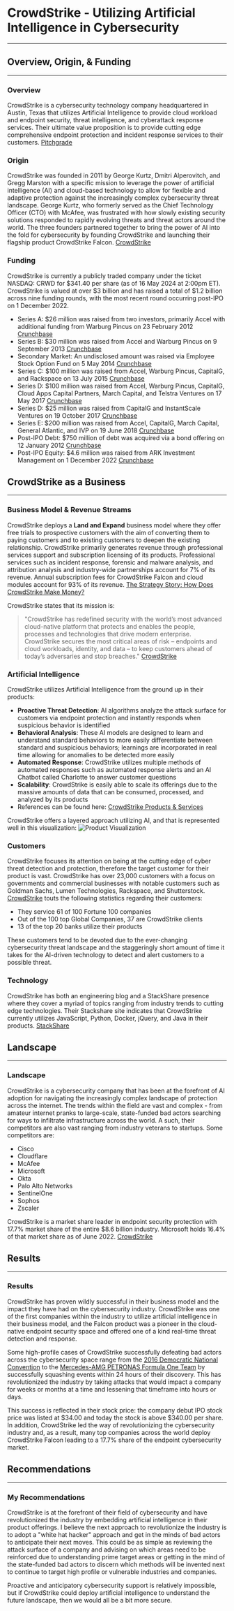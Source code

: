 # CrowdStrike  - Utilizing Artificial Intelligence in Cybersecurity
---
## Overview, Origin, & Funding
---
### Overview
CrowdStrike is a cybersecurity technology company headquartered in Austin, Texas that utilizes Artificial Intelligence to provide cloud workload and endpoint security, threat intelligence, and cyberattack response services. Their ultimate value proposition is to provide cutting edge comprehensive endpoint protection and incident response services to their customers. [Pitchgrade](https://pitchgrade.com/companies/crowdstrike)

### Origin
CrowdStrike was founded in 2011 by George Kurtz, Dmitri Alperovitch, and Gregg Marston with a specific mission to leverage the power of artificial intelligence (AI) and cloud-based technology to allow for flexible and adaptive protection against the increasingly complex cybersecurity threat landscape. George Kurtz, who formerly served as the Chief Technology Officer (CTO) with McAfee, was frustrated with how slowly existing security solutions responded to rapidly evolving threats and threat actors around the world. The three founders partnered together to bring the power of AI into the fold for cybersecurity by founding CrowdStrike and launching their flagship product CrowdStrike Falcon. [CrowdStrike](https://www.crowdstrike.com/en-us/)

### Funding
CrowdStrike is currently a publicly traded company under the ticket NASDAQ: CRWD for $341.40 per share (as of 16 May 2024 at 2:00pm ET). CrowdStrike is valued at over $3 billion and has raised a total of $1.2 billion across nine funding rounds, with the most recent round occurring post-IPO on 1 December 2022.
* Series A: $26 million was raised from two investors, primarily Accel with additional funding from Warburg Pincus on 23 February 2012 [Crunchbase](https://www.crunchbase.com/funding_round/crowdstrike-series-a--31b6d93c)
* Series B: $30 million was raised from Accel and Warburg Pincus on 9 September 2013 [Crunchbase](https://www.crunchbase.com/funding_round/crowdstrike-series-b--af1fafb2)
* Secondary Market: An undisclosed amount was raised via Employee Stock Option Fund on 5 May 2014 [Crunchbase](https://www.crunchbase.com/funding_round/crowdstrike-secondary-market--06f7b5ae)
* Series C: $100 million was raised from Accel, Warburg Pincus, CapitalG, and Rackspace on 13 July 2015 [Crunchbase](https://www.crunchbase.com/funding_round/crowdstrike-series-c--7cbd7df9)
* Series D: $100 million was raised from Accel, Warburg Pincus, CapitalG, Cloud Apps Capital Partners, March Capital, and Telstra Ventures on 17 May 2017 [Crunchbase](https://www.crunchbase.com/funding_round/crowdstrike-series-d--2b770b3a)
* Series D: $25 million was raised from CapitalG and InstantScale Ventures on 19 October 2017 [Crunchbase](https://www.crunchbase.com/funding_round/crowdstrike-series-d--4bae30b9)
* Series E: $200 million was raised from Accel, CapitalG, March Capital, General Atlantic, and IVP on 19 June 2018 [Crunchbase](https://www.crunchbase.com/funding_round/crowdstrike-series-e--649d5ed0)
* Post-IPO Debt: $750 million of debt was acquired via a bond offering on 12 January 2012 [Crunchbase](https://www.crunchbase.com/funding_round/crowdstrike-post-ipo-debt--fb4f738f)
* Post-IPO Equity: $4.6 million was raised from ARK Investment Management on 1 December 2022 [Crunchbase](https://www.crunchbase.com/funding_round/crowdstrike-post-ipo-equity--dd29a78e)

## CrowdStrike as a Business
---
### Business Model & Revenue Streams
CrowdStrike deploys a **Land and Expand** business model where they offer free trials to prospective customers with the aim of converting them to paying customers and to existing customers to deepen the existing relationship. CrowdStrike primarily generates revenue through professional services support and subscription licensing of its products. Professional services such as incident response, forensic and malware analysis, and attribution analysis and industry-wide partnerships account for 7% of its revenue. Annual subscription fees for CrowdStrike Falcon and cloud modules account for 93% of its revenue. [The Strategy Story: How Does CrowdStrike Make Money?](https://thestrategystory.com/2022/12/03/how-does-crowdstrike-work-make-money-business-model-competitors/)

CrowdStrike states that its mission is:
>"CrowdStrike has redefined security with the world’s most advanced cloud-native platform that protects and enables the people, processes and technologies that drive modern enterprise. CrowdStrike secures the most critical areas of risk – endpoints and cloud workloads, identity, and data – to keep customers ahead of today’s adversaries and stop breaches." [CrowdStrike](https://www.crowdstrike.com/about-us/)

### Artificial Intelligence
CrowdStrike utilizes Artificial Intelligence from the ground up in their products:
* **Proactive Threat Detection**: AI algorithms analyze the attack surface for customers via endpoint protection and instantly responds when suspicious behavior is identified
* **Behavioral Analysis**: These AI models are designed to learn and understand standard behaviors to more easily differentiate between standard and suspicious behaviors; learnings are incorporated in real time allowing for anomalies to be detected more easily 
* **Automated Response**: CrowdStrike utilizes multiple methods of automated responses such as automated response alerts and an AI Chatbot called Charlotte to answer customer questions
* **Scalability**: CrowdStrike is easily able to scale its offerings due to the massive amounts of data that can be consumed, processed, and analyzed by its products
* References can be found here: [CrowdStrike Products & Services](https://www.crowdstrike.com/why-crowdstrike/)

CrowdStrike offers a layered approach utilizing AI, and that is represented well in this visualization:
![Product Visualization](https://www.crowdstrike.com/wp-content/uploads/2021/05/Screen-Shot-2021-12-28-at-2.01.07-PM-768x292.png)

### Customers
CrowdStrike focuses its attention on being at the cutting edge of cyber threat detection and protection, therefore the target customer for their product is vast. CrowdStrike has over 23,000 customers with a focus on governments and commercial businesses with notable customers such as Goldman Sachs, Lumen Technologies, Rackspace, and Shutterstock. [CrowdStrike](https://www.crowdstrike.com/about-us/) touts the following statistics regarding their customers:
* They service 61 of 100 Fortune 100 companies
* Out of the 100 top Global Companies, 37 are CrowdStrike clients
* 13 of the top 20 banks utilize their products

These customers tend to be devoted due to the ever-changing cybersecurity threat landscape and the staggeringly short amount of time it takes for the AI-driven technology to detect and alert customers to a possible threat. 

### Technology
CrowdStrike has both an engineering blog and a StackShare presence where they cover a myriad of topics ranging from industry trends to cutting edge technologies. Their Stackshare site indicates that CrowdStrike currently utilizes JavaScript, Python, Docker, jQuery, and Java in their products. [StackShare](https://stackshare.io/crowdstrike/crowdstrike)

## Landscape
---
### Landscape
CrowdStrike is a cybersecurity company that has been at the forefront of AI adoption for navigating the increasingly complex landscape of protection across the internet. The trends within the field are vast and complex - from amateur internet pranks to large-scale, state-funded bad actors searching for ways to infiltrate infrastructure across the world. A such, their competitors are also vast ranging from industry veterans to startups. Some competitors are:
* Cisco
* Cloudflare
* McAfee
* Microsoft
* Okta
* Palo Alto Networks
* SentinelOne
* Sophos
* Zscaler

CrowdStrike is a market share leader in endpoint security protection with 17.7% market share of the entire $8.6 billion industry. Microsoft holds 16.4% of that market share as of June 2022. [CrowdStrike](https://www.crowdstrike.com/blog/crowdstrike-ranked-number-one-in-idc-endpoint-security-market-report-2022/)

## Results
---
### Results
CrowdStrike has proven wildly successful in their business model and the impact they have had on the cybersecurity industry. CrowdStrike was one of the first companies within the industry to utilize artificial intelligence in their business model, and the Falcon product was a pioneer in the cloud-native endpoint security space and offered one of a kind real-time threat detection and response. 

Some high-profile cases of CrowdStrike successfully defeating bad actors across the cybersecurity space range from the [2016 Democratic National Convention](https://www.crowdstrike.com/blog/bears-midst-intrusion-democratic-national-committee/) to the [Mercedes-AMG PETRONAS Formula One Team](https://www.crowdstrike.com/resources/customer-stories/mercedes-amg-petronas-f1-team/) by successfully squashing events within 24 hours of their discovery. This has revolutionized the industry by taking attacks that would impact a company for weeks or months at a time and lessening that timeframe into hours or days. 

This success is reflected in their stock price: the company debut IPO stock price was listed at $34.00 and today the stock is above $340.00 per share. In addition, CrowdStrike led the way of revolutionizing the cybersecurity industry and, as a result, many top companies across the world deploy CrowdStrike Falcon leading to a 17.7% share of the endpoint cybersecurity market.

## Recommendations
---
### My Recommendations
CrowdStrike is at the forefront of their field of cybersecurity and have revolutionized the industry by embedding artificial intelligence in their product offerings. I believe the next approach to revolutionize the industry is to adopt a "white hat hacker" approach and get in the minds of bad actors to anticipate their next moves. This could be as simple as reviewing the attack surface of a company and advising on which areas need to be reinforced due to understanding prime target areas or getting in the mind of the state-funded bad actors to discern which methods will be invented next to continue to target high profile or vulnerable industries and companies.

Proactive and anticipatory cybersecurity support is relatively impossible, but if CrowdStrike could deploy artificial intelligence to understand the future landscape, then we would all be a bit more secure.